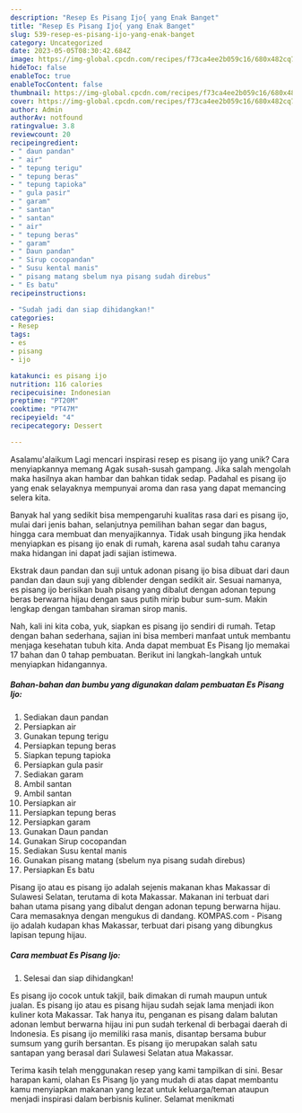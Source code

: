 ```yaml
---
description: "Resep Es Pisang Ijo{ yang Enak Banget"
title: "Resep Es Pisang Ijo{ yang Enak Banget"
slug: 539-resep-es-pisang-ijo-yang-enak-banget
category: Uncategorized
date: 2023-05-05T08:30:42.684Z
image: https://img-global.cpcdn.com/recipes/f73ca4ee2b059c16/680x482cq70/es-pisang-ijo-foto-resep-utama.jpg
hideToc: false
enableToc: true
enableTocContent: false
thumbnail: https://img-global.cpcdn.com/recipes/f73ca4ee2b059c16/680x482cq70/es-pisang-ijo-foto-resep-utama.jpg
cover: https://img-global.cpcdn.com/recipes/f73ca4ee2b059c16/680x482cq70/es-pisang-ijo-foto-resep-utama.jpg
author: Admin
authorAv: notfound
ratingvalue: 3.8
reviewcount: 20
recipeingredient:
- " daun pandan"
- " air"
- " tepung terigu"
- " tepung beras"
- " tepung tapioka"
- " gula pasir"
- " garam"
- " santan"
- " santan"
- " air"
- " tepung beras"
- " garam"
- " Daun pandan"
- " Sirup cocopandan"
- " Susu kental manis"
- " pisang matang sbelum nya pisang sudah direbus"
- " Es batu"
recipeinstructions:

- "Sudah jadi dan siap dihidangkan!"
categories:
- Resep
tags:
- es
- pisang
- ijo

katakunci: es pisang ijo 
nutrition: 116 calories
recipecuisine: Indonesian
preptime: "PT20M"
cooktime: "PT47M"
recipeyield: "4"
recipecategory: Dessert

---
```



Asalamu'alaikum Lagi mencari inspirasi resep es pisang ijo yang unik? Cara menyiapkannya memang Agak susah-susah gampang. Jika salah mengolah maka hasilnya akan hambar dan bahkan tidak sedap. Padahal es pisang ijo yang enak selayaknya mempunyai aroma dan rasa yang dapat memancing selera kita.


Banyak hal yang sedikit bisa mempengaruhi kualitas rasa dari es pisang ijo, mulai dari jenis bahan, selanjutnya pemilihan bahan segar dan bagus, hingga cara membuat dan menyajikannya. Tidak usah bingung jika hendak menyiapkan es pisang ijo enak di rumah, karena asal sudah tahu caranya maka hidangan ini dapat jadi sajian istimewa.

Ekstrak daun pandan dan suji untuk adonan pisang ijo bisa dibuat dari daun pandan dan daun suji yang diblender dengan sedikit air. Sesuai namanya, es pisang ijo berisikan buah pisang yang dibalut dengan adonan tepung beras berwarna hijau dengan saus putih mirip bubur sum-sum. Makin lengkap dengan tambahan siraman sirop manis.


Nah, kali ini kita coba, yuk, siapkan es pisang ijo sendiri di rumah. Tetap dengan bahan sederhana, sajian ini bisa memberi manfaat untuk membantu menjaga kesehatan tubuh kita. Anda dapat membuat Es Pisang Ijo memakai 17 bahan dan 0 tahap pembuatan. Berikut ini langkah-langkah untuk menyiapkan hidangannya.

<!--inarticleads1-->

##### Bahan-bahan dan bumbu yang digunakan dalam pembuatan Es Pisang Ijo:

1. Sediakan  daun pandan
1. Persiapkan  air
1. Gunakan  tepung terigu
1. Persiapkan  tepung beras
1. Siapkan  tepung tapioka
1. Persiapkan  gula pasir
1. Sediakan  garam
1. Ambil  santan
1. Ambil  santan
1. Persiapkan  air
1. Persiapkan  tepung beras
1. Persiapkan  garam
1. Gunakan  Daun pandan
1. Gunakan  Sirup cocopandan
1. Sediakan  Susu kental manis
1. Gunakan  pisang matang (sbelum nya pisang sudah direbus)
1. Persiapkan  Es batu


Pisang ijo atau es pisang ijo adalah sejenis makanan khas Makassar di Sulawesi Selatan, terutama di kota Makassar. Makanan ini terbuat dari bahan utama pisang yang dibalut dengan adonan tepung berwarna hijau. Cara memasaknya dengan mengukus di dandang. KOMPAS.com - Pisang ijo adalah kudapan khas Makassar, terbuat dari pisang yang dibungkus lapisan tepung hijau. 

<!--inarticleads2-->

##### Cara membuat Es Pisang Ijo:


1. Selesai dan siap dihidangkan!

Es pisang ijo cocok untuk takjil, baik dimakan di rumah maupun untuk jualan. Es pisang ijo atau es pisang hijau sudah sejak lama menjadi ikon kuliner kota Makassar. Tak hanya itu, penganan es pisang dalam balutan adonan lembut berwarna hijau ini pun sudah terkenal di berbagai daerah di Indonesia. Es pisang ijo memiliki rasa manis, disantap bersama bubur sumsum yang gurih bersantan. Es pisang ijo merupakan salah satu santapan yang berasal dari Sulawesi Selatan atua Makassar. 

Terima kasih telah menggunakan resep yang kami tampilkan di sini. Besar harapan kami, olahan Es Pisang Ijo yang mudah di atas dapat membantu kamu menyiapkan makanan yang lezat untuk keluarga/teman ataupun menjadi inspirasi dalam berbisnis kuliner. Selamat menikmati
